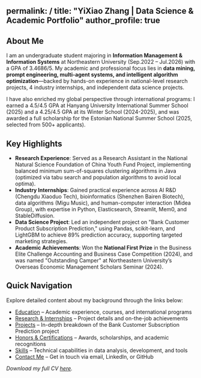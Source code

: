 permalink: /
title: "YiXiao Zhang | Data Science & Academic Portfolio"
author_profile: true
---

## About Me  
I am an undergraduate student majoring in **Information Management & Information Systems** at Northeastern University (Sep.2022 – Jul.2026) with a GPA of 3.4686/5. My academic and professional focus lies in **data mining, prompt engineering, multi-agent systems, and intelligent algorithm optimization**—backed by hands-on experience in national-level research projects, 4 industry internships, and independent data science projects.  

I have also enriched my global perspective through international programs: I earned a 4.5/4.5 GPA at Hanyang University International Summer School (2025) and a 4.25/4.5 GPA at its Winter School (2024-2025), and was awarded a full scholarship for the Estonian National Summer School (2025, selected from 500+ applicants).


## Key Highlights  
- **Research Experience**: Served as a Research Assistant in the National Natural Science Foundation of China Youth Fund Project, implementing balanced minimum sum-of-squares clustering algorithms in Java (optimized via tabu search and population algorithms to avoid local optima).  
- **Industry Internships**: Gained practical experience across AI R&D (Chengdu Xiaoduo Tech), bioinformatics (Shenzhen Bairen Biotech), data algorithms (Migu Music), and human-computer interaction (Midea Group), with expertise in Python, Elasticsearch, Streamlit, Mem0, and StableDiffusion.  
- **Data Science Project**: Led an independent project on "Bank Customer Product Subscription Prediction," using Pandas, scikit-learn, and LightGBM to achieve 89% prediction accuracy, supporting targeted marketing strategies.  
- **Academic Achievements**: Won the **National First Prize** in the Business Elite Challenge Accounting and Business Case Competition (2024), and was named "Outstanding Camper" at Northeastern University’s Overseas Economic Management Scholars Seminar (2024).  


## Quick Navigation  
Explore detailed content about my background through the links below:  
- [Education](/education/) – Academic experience, courses, and international programs  
- [Research & Internships](/research-internships/) – Project details and on-the-job achievements  
- [Projects](/portfolio/) – In-depth breakdown of the Bank Customer Subscription Prediction project  
- [Honors & Certifications](/honors/) – Awards, scholarships, and academic recognitions  
- [Skills](/skills/) – Technical capabilities in data analysis, development, and tools  
- [Contact Me](/contact/) – Get in touch via email, LinkedIn, or GitHub  

*Download my full CV [here](/files/CV.pdf).*
